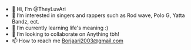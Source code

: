 - 👋 Hi, I’m @TheyLuvAri
- 👀 I’m interested in singers and rappers such as Rod wave, Polo G, Yatta Bandz, ect.
- 🌱 I’m currently learning life's meaning :) 
- 💞️ I’m looking to collaborate on Anything tbh!
- 📫 How to reach me Borjaari2003@gmail.com

<!---
TheyLuvAri/TheyLuvAri is a ✨ special ✨ repository because its `README.md` (this file) appears on your GitHub profile.
You can click the Preview link to take a look at your changes.
--->
